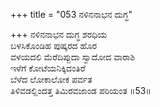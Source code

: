 +++
title = "053 ನಳಿನನಾಭನ ದುಗ್ಧ"

+++
ನಳಿನನಾಭನ ದುಗ್ಧ ಶರಧಿಯ  
ಬಳಸಿಕೊಂಡಿಹ ಪುಷ್ಕರದ ಹೊರ  
ವಳಯದಲಿ ಮೆರೆದಿಪ್ಪುದಾ ಸ್ವಾದೋದ ವಾರಾಶಿ   
ಇಳೆಗೆ ಕೋಟೆಯನಿಕ್ಕಿದಂತಿರೆ  
ಬೆಳೆದ ಲೋಕಾಲೋಕ ಪರ್ವತ  
ತಿಳಿವಡಲ್ಲಿಂದತ್ತ ತಿಮಿರವಜಾಂಡ ಪರಿಯಂತ       ॥53॥